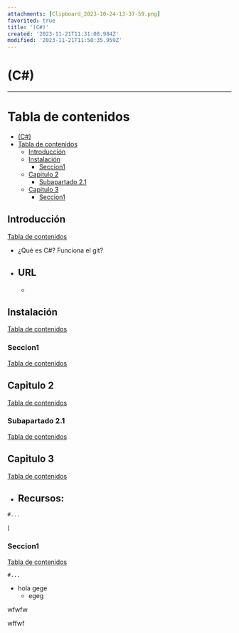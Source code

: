 ```yaml
---
attachments: [Clipboard_2023-10-24-13-37-59.png]
favorited: true
title: '(C#)'
created: '2023-11-21T11:31:08.984Z'
modified: '2023-11-21T11:50:35.959Z'
---
```


# (C#)
--------------

[//]: # (version: 1.0)
[//]: # (author: Izan Abramovici Cabrera)
[//]: # (date: 2023-11-21)



# Tabla de contenidos
- [(C#)](#c)
- [Tabla de contenidos](#tabla-de-contenidos)
  - [Introducción](#introducción)
  - [Instalación](#instalación)
    - [Seccion1](#seccion1)
  - [Capitulo 2](#capitulo-2)
    - [Subapartado 2.1](#subapartado-21)
  - [Capitulo 3](#capitulo-3)
    - [Seccion1](#seccion1-1)

<div style="page-break-after: always;"></div>



## Introducción
[Tabla de contenidos](#tabla-de-contenidos)

- ¿Qué es C#?
  Funciona el git?

- URL
  - 
  - 

## Instalación
[Tabla de contenidos](#tabla-de-contenidos)

### Seccion1
[Tabla de contenidos](#tabla-de-contenidos)

## Capitulo 2
[Tabla de contenidos](#tabla-de-contenidos)

### Subapartado 2.1
[Tabla de contenidos](#tabla-de-contenidos)
## Capitulo 3
[Tabla de contenidos](#tabla-de-contenidos)

- Recursos: 
  - 

```console
#...
```
)
### Seccion1
[Tabla de contenidos](#tabla-de-contenidos)

```console
#...
```
- hola
gege
  - egeg

wfwfw

  wffwf

